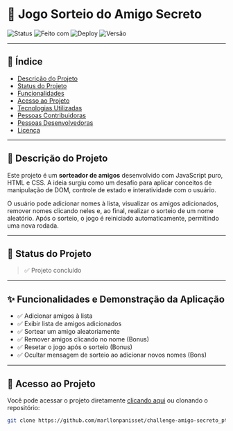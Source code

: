 # 🎉 Jogo Sorteio do Amigo Secreto

![Status](https://img.shields.io/badge/status-concluído-brightgreen)
![Feito com](https://img.shields.io/badge/feito%20com-JavaScript-green)
![Deploy](https://img.shields.io/badge/deploy-GitHub%20Pages-purple)
![Versão](https://img.shields.io/badge/versão-1.0.0-lightgrey)

---

## 📑 Índice

- [Descrição do Projeto](#descrição-do-projeto)
- [Status do Projeto](#status-do-projeto)
- [Funcionalidades](#funcionalidades-e-demonstracao-da-aplicacao)
- [Acesso ao Projeto](#acesso-ao-projeto)
- [Tecnologias Utilizadas](#tecnologias-utilizadas)
- [Pessoas Contribuidoras](#pessoas-contribuidoras)
- [Pessoas Desenvolvedoras](#pessoas-desenvolvedoras-do-projeto)
- [Licença](#licença)

---

## 📌 Descrição do Projeto

Este projeto é um **sorteador de amigos** desenvolvido com JavaScript puro, HTML e CSS. A ideia surgiu como um desafio para aplicar conceitos de manipulação de DOM, controle de estado e interatividade com o usuário.

O usuário pode adicionar nomes à lista, visualizar os amigos adicionados, remover nomes clicando neles e, ao final, realizar o sorteio de um nome aleatório. Após o sorteio, o jogo é reiniciado automaticamente, permitindo uma nova rodada.

---

## 🚧 Status do Projeto

> ✅ Projeto concluído

---

## ✨ Funcionalidades e Demonstração da Aplicação

- ✅ Adicionar amigos à lista
- ✅ Exibir lista de amigos adicionados
- ✅ Sortear um amigo aleatoriamente
- ✅ Remover amigos clicando no nome (Bonus)
- ✅ Resetar o jogo após o sorteio (Bonus)
- ✅ Ocultar mensagem de sorteio ao adicionar novos nomes (Bons)


---

## 🔗 Acesso ao Projeto

Você pode acessar o projeto diretamente [clicando aqui](https://marllonpanisset.github.io/challenge-amigo-secreto_pt) ou clonando o repositório:

```bash
git clone https://github.com/marllonpanisset/challenge-amigo-secreto_pt.git
